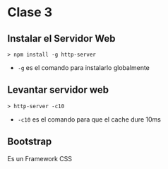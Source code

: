 # Clase 3


## Instalar el Servidor Web


```
> npm install -g http-server
```

- `-g` es el comando para instalarlo globalmente

## Levantar servidor web

```
> http-server -c10 
```

- `-c10` es el comando para que el cache dure 10ms


## Bootstrap

Es un Framework CSS










